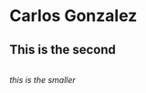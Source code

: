 # Carlos Gonzalez
## This is the second <h2>
### <h3>
#### <h4>
##### <h5>
###### <h6> this is the smaller
